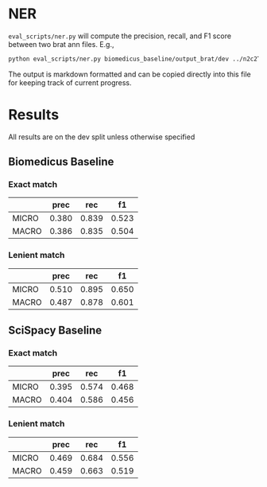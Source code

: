 # NER
`eval_scripts/ner.py` will compute the precision, recall, and F1 score between two brat ann files. E.g.,

```bash
python eval_scripts/ner.py biomedicus_baseline/output_brat/dev ../n2c2Track1TrainingData/data/dev/
```

The output is markdown formatted and can be copied directly into this file for keeping track of current progress.


# Results
All results are on the dev split unless otherwise specified

## Biomedicus Baseline
### Exact match
|      | prec  | rec   | f1    |
|------|-------|-------|-------|
|MICRO | 0.380 | 0.839 | 0.523 |
|MACRO | 0.386 | 0.835 | 0.504 |

### Lenient match
|      | prec  | rec   | f1    |
|------|-------|-------|-------|
|MICRO | 0.510 | 0.895 | 0.650 |
|MACRO | 0.487 | 0.878 | 0.601 |


## SciSpacy Baseline
### Exact match
|      | prec  | rec   | f1    |
|------|-------|-------|-------|
|MICRO | 0.395 | 0.574 | 0.468 |
|MACRO | 0.404 | 0.586 | 0.456 |

### Lenient match
|      | prec  | rec   | f1    |
|------|-------|-------|-------|
|MICRO | 0.469 | 0.684 | 0.556 |
|MACRO | 0.459 | 0.663 | 0.519 |

